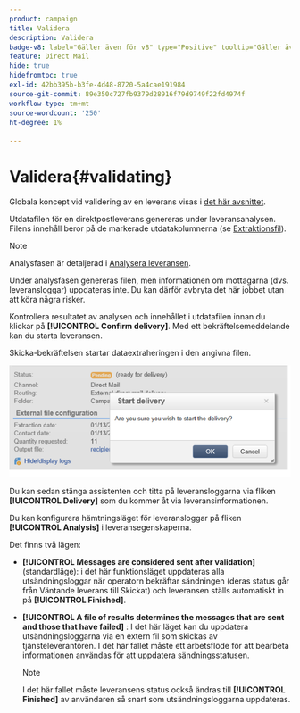 ```yaml
---
product: campaign
title: Validera
description: Validera
badge-v8: label="Gäller även för v8" type="Positive" tooltip="Gäller även Campaign v8"
feature: Direct Mail
hide: true
hidefromtoc: true
exl-id: 42bb395b-b3fe-4d48-8720-5a4cae191984
source-git-commit: 89e350c727fb9379d28916f79d9749f22fd4974f
workflow-type: tm+mt
source-wordcount: '250'
ht-degree: 1%

---
```


# Validera{#validating}



Globala koncept vid validering av en leverans visas i [det här avsnittet](steps-validating-the-delivery.md).

Utdatafilen för en direktpostleverans genereras under leveransanalysen. Filens innehåll beror på de markerade utdatakolumnerna (se [Extraktionsfil](defining-the-direct-mail-content.md#extraction-file)).

>[!NOTE]
>
>Analysfasen är detaljerad i [Analysera leveransen](steps-validating-the-delivery.md#analyzing-the-delivery).

Under analysfasen genereras filen, men informationen om mottagarna (dvs. leveransloggar) uppdateras inte. Du kan därför avbryta det här jobbet utan att köra några risker.

Kontrollera resultatet av analysen och innehållet i utdatafilen innan du klickar på **[!UICONTROL Confirm delivery]**. Med ett bekräftelsemeddelande kan du starta leveransen.

Skicka-bekräftelsen startar dataextraheringen i den angivna filen.

![](assets/s_ncs_user_postal_del_send_confirm_postal.png)

Du kan sedan stänga assistenten och titta på leveransloggarna via fliken **[!UICONTROL Delivery]** som du kommer åt via leveransinformationen.

Du kan konfigurera hämtningsläget för leveransloggar på fliken **[!UICONTROL Analysis]** i leveransegenskaperna.

Det finns två lägen:

* **[!UICONTROL Messages are considered sent after validation]** (standardläge): i det här funktionsläget uppdateras alla utsändningsloggar när operatorn bekräftar sändningen (deras status går från Väntande leverans till Skickat) och leveransen ställs automatiskt in på **[!UICONTROL Finished]**.
* **[!UICONTROL A file of results determines the messages that are sent and those that have failed]** : I det här läget kan du uppdatera utsändningsloggarna via en extern fil som skickas av tjänsteleverantören. I det här fallet måste ett arbetsflöde för att bearbeta informationen användas för att uppdatera sändningsstatusen.

  >[!NOTE]
  >
  >I det här fallet måste leveransens status också ändras till **[!UICONTROL Finished]** av användaren så snart som utsändningsloggarna uppdateras.
